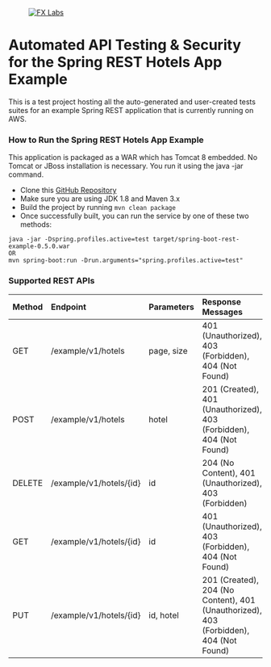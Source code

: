 <figure>
  <a href="https://fxlabs.io">
    <img src="https://fxlabs.io/wp-content/uploads/2018/02/FX-Logo-100x100.png" alt="FX Labs" />
  </a>
</figure>



# Automated API Testing & Security for the Spring REST Hotels App Example

This is a test project hosting all the auto-generated and user-created tests suites for an example Spring REST application that is currently running on AWS.

### How to Run the Spring REST Hotels App Example

This application is packaged as a WAR which has Tomcat 8 embedded. No Tomcat or JBoss installation is necessary. You run it using the java -jar command.

* Clone this [GitHub Repository](https://github.com/khoubyari/spring-boot-rest-example)
* Make sure you are using JDK 1.8 and Maven 3.x
* Build the project by running ```mvn clean package```
* Once successfully built, you can run the service by one of these two methods:

```
java -jar -Dspring.profiles.active=test target/spring-boot-rest-example-0.5.0.war
OR
mvn spring-boot:run -Drun.arguments="spring.profiles.active=test"
```

### Supported REST APIs

| Method | Endpoint | Parameters | Response Messages |  
| :---         | :---           | :---          | :---         | 
| GET   | /example/v1/hotels    | page, size      |  401 (Unauthorized), 403 (Forbidden), 404 (Not Found)     | 
| POST     | /example/v1/hotels      |   hotel      | 201 (Created), 401 (Unauthorized), 403 (Forbidden), 404 (Not Found)      | 
| DELETE   | /example/v1/hotels/{id}    | id    | 204 (No Content), 401 (Unauthorized), 403 (Forbidden)    | 
| GET    | /example/v1/hotels/{id}      | id     | 401 (Unauthorized), 403 (Forbidden), 404 (Not Found)      | 
| PUT   | /example/v1/hotels/{id}     | id, hotel    | 201 (Created), 204 (No Content), 401 (Unauthorized), 403 (Forbidden), 404 (Not Found)    |  


